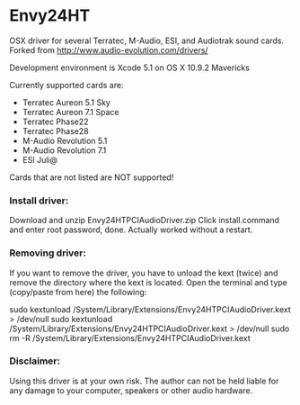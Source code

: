 Envy24HT
========

OSX driver for several Terratec, M-Audio, ESI, and Audiotrak sound cards.
Forked from http://www.audio-evolution.com/drivers/

Development environment is Xcode 5.1 on OS X 10.9.2 Mavericks

Currently supported cards are:<ul>
<li>Terratec Aureon 5.1 Sky</li>
<li>Terratec Aureon 7.1 Space</li>
<li>Terratec Phase22</li>
<li>Terratec Phase28</li>
<li>M-Audio Revolution 5.1</li>
<li>M-Audio Revolution 7.1</li>
<li>ESI Juli@ </li></ul>

Cards that are not listed are NOT supported!

<h3>Install driver:</h3>
Download and unzip Envy24HTPCIAudioDriver.zip
Click install.command and enter root password, done.
Actually worked without a restart.

<h3>Removing driver:</h3>

If you want to remove the driver, you have to unload the kext (twice) and remove the directory where the kext is located. Open the terminal and type (copy/paste from here) the following:

sudo kextunload /System/Library/Extensions/Envy24HTPCIAudioDriver.kext > /dev/null
sudo kextunload /System/Library/Extensions/Envy24HTPCIAudioDriver.kext > /dev/null
sudo rm -R /System/Library/Extensions/Envy24HTPCIAudioDriver.kext


<h3>Disclaimer: </h3>
Using this driver is at your own risk. The author can not be held liable for any damage to your computer, speakers or other audio hardware.

